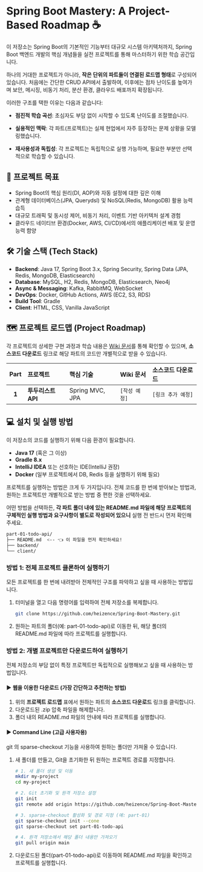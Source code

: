 # Spring Boot Mastery: A Project-Based Roadmap ☕

이 저장소는 Spring Boot의 기본적인 기능부터 대규모 시스템 아키텍처까지, Spring Boot 백엔드 개발의 핵심 개념들을 실전 프로젝트를 통해 마스터하기 위한 학습 공간입니다.

하나의 거대한 프로젝트가 아니라, **작은 단위의 파트들이 연결된 로드맵 형태**로 구성되어 있습니다.
처음에는 간단한 CRUD API에서 출발하여, 이후에는 점차 난이도를 높여가며 보안, 메시징, 비동기 처리, 분산 환경, 클라우드 배포까지 확장됩니다.

이러한 구조를 택한 이유는 다음과 같습니다:

- **점진적 학습 곡선**: 초심자도 부담 없이 시작할 수 있도록 난이도를 조절했습니다.

- **실용적인 맥락**: 각 파트(프로젝트)는 실제 현업에서 자주 등장하는 문제 상황을 모델링했습니다.

- **재사용성과 독립성**: 각 프로젝트는 독립적으로 실행 가능하며, 필요한 부분만 선택적으로 학습할 수 있습니다.

## 🚀 프로젝트 목표

  - Spring Boot의 핵심 원리(DI, AOP)와 자동 설정에 대한 깊은 이해
  - 관계형 데이터베이스(JPA, Querydsl) 및 NoSQL(Redis, MongoDB) 활용 능력 습득
  - 대규모 트래픽 및 동시성 제어, 비동기 처리, 이벤트 기반 아키텍처 설계 경험
  - 클라우드 네이티브 환경(Docker, AWS, CI/CD)에서의 애플리케이션 배포 및 운영 능력 함양

## 🛠️ 기술 스택 (Tech Stack)

  - **Backend**: Java 17, Spring Boot 3.x, Spring Security, Spring Data (JPA, Redis, MongoDB, Elasticsearch)
  - **Database**: MySQL, H2, Redis, MongoDB, Elasticsearch, Neo4j
  - **Async & Messaging**: Kafka, RabbitMQ, WebSocket
  - **DevOps**: Docker, GitHub Actions, AWS (EC2, S3, RDS)
  - **Build Tool**: Gradle
  - **Client**: HTML, CSS, Vanilla JavaScript

## 🗺️ 프로젝트 로드맵 (Project Roadmap)

각 프로젝트의 상세한 구현 과정과 학습 내용은 [Wiki 문서](https://github.com/heizence/Spring-Boot-Mastery/wiki)를 통해 확인할 수 있으며, **소스코드 다운로드** 링크로 해당 파트의 코드만 개별적으로 받을 수 있습니다.

| Part | 프로젝트 | 핵심 기술 | Wiki 문서 | 소스코드 다운로드 |
| :--: | :--- | :--- | :--- | :--- |
| **1** | **투두리스트 API** | Spring MVC, JPA | `[작성 예정]` | `[링크 추가 예정]` |

## 💻 설치 및 실행 방법

이 저장소의 코드를 실행하기 위해 다음 환경이 필요합니다.

  - **Java 17** (혹은 그 이상)
  - **Gradle 8.x**
  - **IntelliJ IDEA** 또는 선호하는 IDE(IntelliJ 권장)
  - **Docker** (일부 프로젝트에서 DB, Redis 등을 실행하기 위해 필요)

프로젝트를 실행하는 방법은 크게 두 가지입니다. 전체 코드를 한 번에 받아보는 방법과, 원하는 프로젝트만 개별적으로 받는 방법 중 편한 것을 선택하세요.

어떤 방법을 선택하든, **각 파트 폴더 내에 있는 README.md 파일에 해당 프로젝트의 구체적인 실행 방법과 요구사항이 별도로 작성되어 있으니** 실행 전 반드시 먼저 확인해 주세요.

```bash
part-01-todo-api/
├── README.md  <-- 👈 이 파일을 먼저 확인하세요!
├── backend/
└── client/
```

### 방법 1: 전체 프로젝트 클론하여 실행하기

모든 프로젝트를 한 번에 내려받아 전체적인 구조를 파악하고 싶을 때 사용하는 방법입니다.

1.  터미널을 열고 다음 명령어를 입력하여 전체 저장소를 복제합니다.

    ```bash
    git clone https://github.com/heizence/Spring-Boot-Mastery.git
    ```

2.  원하는 파트의 폴더(예: part-01-todo-api)로 이동한 뒤, 해당 폴더의 README.md 파일에 따라 프로젝트를 실행합니다.

### 방법 2: 개별 프로젝트만 다운로드하여 실행하기

전체 저장소의 부담 없이 특정 프로젝트만 독립적으로 실행해보고 싶을 때 사용하는 방법입니다.

#### **▶️ 웹을 이용한 다운로드 (가장 간단하고 추천하는 방법)**

1.  위의 **프로젝트 로드맵** 표에서 원하는 파트의 **소스코드 다운로드** 링크를 클릭합니다.
2.  다운로드된 .zip 압축 파일을 해제합니다.
3.  폴더 내의 README.md 파일의 안내에 따라 프로젝트를 실행합니다.

#### **▶️ Command Line (고급 사용자용)**

git 의 sparse-checkout 기능을 사용하여 원하는 폴더만 가져올 수 있습니다.

1. 새 폴더를 만들고, Git을 초기화한 뒤 원하는 프로젝트 경로를 지정합니다.

    ```bash
    # 1. 새 폴더 생성 및 이동
    mkdir my-project
    cd my-project

    # 2. Git 초기화 및 원격 저장소 설정
    git init
    git remote add origin https://github.com/heizence/Spring-Boot-Mastery.git

    # 3. sparse-checkout 활성화 및 경로 지정 (예: part-01)
    git sparse-checkout init --cone
    git sparse-checkout set part-01-todo-api

    # 4. 원격 저장소에서 해당 폴더 내용만 가져오기
    git pull origin main
    ```
    
2. 다운로드된 폴더(part-01-todo-api)로 이동하여 README.md 파일을 확인하고 프로젝트를 실행합니다.
